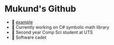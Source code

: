 # Mukund's Github

- 🧭 <a href="http://Mukundks2004.github.io/" target="_blank">example</a>
- 🚀 Currently working on C# symbolic math library
- 🏫 Second year Comp Sci student at UTS
- 🏢 Software cadet
